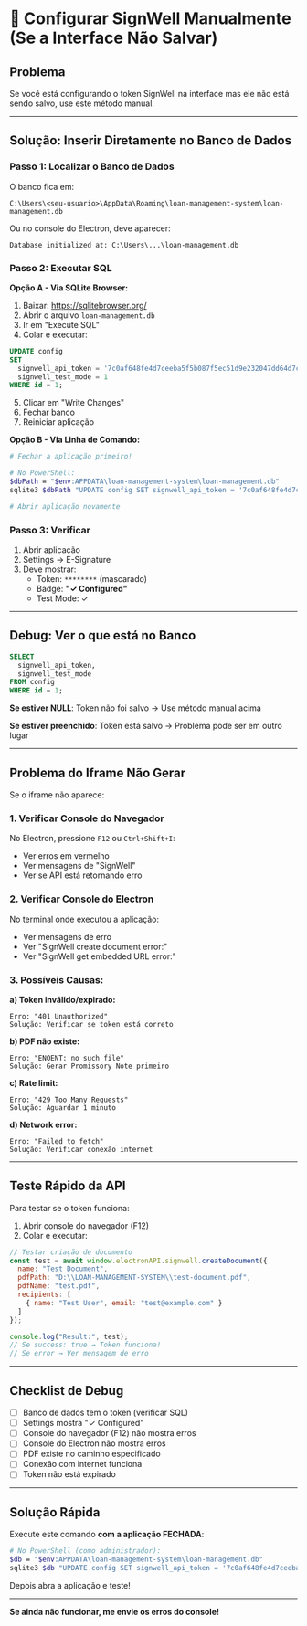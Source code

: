 # 🔧 Configurar SignWell Manualmente (Se a Interface Não Salvar)

## Problema
Se você está configurando o token SignWell na interface mas ele não está sendo salvo, use este método manual.

---

## Solução: Inserir Diretamente no Banco de Dados

### **Passo 1: Localizar o Banco de Dados**

O banco fica em:
```
C:\Users\<seu-usuario>\AppData\Roaming\loan-management-system\loan-management.db
```

Ou no console do Electron, deve aparecer:
```
Database initialized at: C:\Users\...\loan-management.db
```

### **Passo 2: Executar SQL**

**Opção A - Via SQLite Browser:**
1. Baixar: https://sqlitebrowser.org/
2. Abrir o arquivo `loan-management.db`
3. Ir em "Execute SQL"
4. Colar e executar:

```sql
UPDATE config 
SET 
  signwell_api_token = '7c0af648fe4d7ceeba5f5b087f5ec51d9e232047dd64d7c2628a32bf8484e243',
  signwell_test_mode = 1
WHERE id = 1;
```

5. Clicar em "Write Changes"
6. Fechar banco
7. Reiniciar aplicação

**Opção B - Via Linha de Comando:**
```bash
# Fechar a aplicação primeiro!

# No PowerShell:
$dbPath = "$env:APPDATA\loan-management-system\loan-management.db"
sqlite3 $dbPath "UPDATE config SET signwell_api_token = '7c0af648fe4d7ceeba5f5b087f5ec51d9e232047dd64d7c2628a32bf8484e243', signwell_test_mode = 1 WHERE id = 1;"

# Abrir aplicação novamente
```

### **Passo 3: Verificar**

1. Abrir aplicação
2. Settings → E-Signature
3. Deve mostrar:
   - Token: `********` (mascarado)
   - Badge: **"✓ Configured"**
   - Test Mode: ✓

---

## Debug: Ver o que está no Banco

```sql
SELECT 
  signwell_api_token,
  signwell_test_mode
FROM config 
WHERE id = 1;
```

**Se estiver NULL**: Token não foi salvo → Use método manual acima

**Se estiver preenchido**: Token está salvo → Problema pode ser em outro lugar

---

## Problema do Iframe Não Gerar

Se o iframe não aparece:

### **1. Verificar Console do Navegador**
No Electron, pressione `F12` ou `Ctrl+Shift+I`:
- Ver erros em vermelho
- Ver mensagens de "SignWell"
- Ver se API está retornando erro

### **2. Verificar Console do Electron**
No terminal onde executou a aplicação:
- Ver mensagens de erro
- Ver "SignWell create document error:"
- Ver "SignWell get embedded URL error:"

### **3. Possíveis Causas:**

**a) Token inválido/expirado:**
```
Erro: "401 Unauthorized"
Solução: Verificar se token está correto
```

**b) PDF não existe:**
```
Erro: "ENOENT: no such file"
Solução: Gerar Promissory Note primeiro
```

**c) Rate limit:**
```
Erro: "429 Too Many Requests"
Solução: Aguardar 1 minuto
```

**d) Network error:**
```
Erro: "Failed to fetch"
Solução: Verificar conexão internet
```

---

## Teste Rápido da API

Para testar se o token funciona:

1. Abrir console do navegador (F12)
2. Colar e executar:

```javascript
// Testar criação de documento
const test = await window.electronAPI.signwell.createDocument({
  name: "Test Document",
  pdfPath: "D:\\LOAN-MANAGEMENT-SYSTEM\\test-document.pdf",
  pdfName: "test.pdf",
  recipients: [
    { name: "Test User", email: "test@example.com" }
  ]
});

console.log("Result:", test);
// Se success: true → Token funciona!
// Se error → Ver mensagem de erro
```

---

## Checklist de Debug

- [ ] Banco de dados tem o token (verificar SQL)
- [ ] Settings mostra "✓ Configured"
- [ ] Console do navegador (F12) não mostra erros
- [ ] Console do Electron não mostra erros
- [ ] PDF existe no caminho especificado
- [ ] Conexão com internet funciona
- [ ] Token não está expirado

---

## Solução Rápida

Execute este comando **com a aplicação FECHADA**:

```bash
# No PowerShell (como administrador):
$db = "$env:APPDATA\loan-management-system\loan-management.db"
sqlite3 $db "UPDATE config SET signwell_api_token = '7c0af648fe4d7ceeba5f5b087f5ec51d9e232047dd64d7c2628a32bf8484e243', signwell_test_mode = 1 WHERE id = 1; SELECT 'Token inserido com sucesso' as result;"
```

Depois abra a aplicação e teste!

---

**Se ainda não funcionar, me envie os erros do console!**

